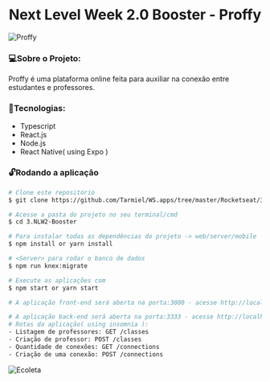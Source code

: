 
<h1 align="center">Next Level Week 2.0 Booster - Proffy</h1>

![Proffy](https://github.com/Tarmiel/WS.apps/blob/master/Rocketseat/3.NLW2-Booster/web/src/assets/images/cont.png)

### :computer:Sobre o Projeto:
Proffy é uma plataforma online feita para auxiliar na conexão entre estudantes e professores.
### :rocket:Tecnologias:

- Typescript
- React.js
- Node.js
- React Native( using Expo )

### :unlock:Rodando a aplicação

```bash
# Clone este repositório
$ git clone https://github.com/Tarmiel/WS.apps/tree/master/Rocketseat/3.NLW2-BOoster

# Acesse a pasta do projeto no seu terminal/cmd
$ cd 3.NLW2-Booster

# Para instalar todas as dependências do projeto -> web/server/mobile
$ npm install or yarn install

# <Server> para rodar o banco de dados
$ npm run knex:migrate 

# Execute as aplicações com 
$ npm start or yarn start

# A aplicação front-end será aberta na porta:3000 - acesse http://localhost:3000

# A aplicação back-end será aberta na porta:3333 - acesse http://localhost:3333
# Rotas da aplicação( using insomnia ):
- Listagem de professores: GET /classes
- Criação de professor: POST /classes
- Quantidade de conexões: GET /connections
- Criação de uma conexão: POST /connections

```

![Ecoleta](https://repository-images.githubusercontent.com/284814831/8cae6a00-d769-11ea-998b-bdc878327c43)
